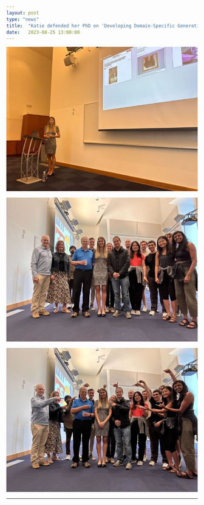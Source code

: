 ```yaml
---
layout: post
type: "news"
title:  "Katie defended her PhD on 'Developing Domain-Specific Generative Models'!"
date:   2023-08-25 13:00:00
---
```


![image](/images/posts/Katie_defense_0.jpg)

![image](/images/posts/Katie_defense_1.jpg)

![image](/images/posts/Katie_defense_2.jpg)

---
